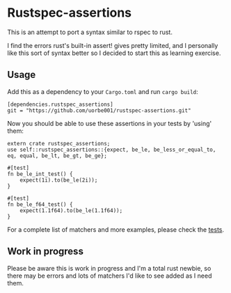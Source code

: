 # Rustspec-assertions

This is an attempt to port a syntax similar to rspec to rust.

I find the errors rust's built-in assert! gives pretty limited, and I personally like this sort of syntax better so I decided to start this as learning exercise.

## Usage

Add this as a dependency to your `Cargo.toml` and run `cargo build`:

```
[dependencies.rustspec_assertions]
git = "https://github.com/uorbe001/rustspec-assertions.git"
```

Now you should be able to use these assertions in your tests by 'using' them:

```
extern crate rustspec_assertions;
use self::rustspec_assertions::{expect, be_le, be_less_or_equal_to, eq, equal, be_lt, be_gt, be_ge};

#[test]
fn be_le_int_test() {
    expect(1i).to(be_le(2i));
}

#[test]
fn be_le_f64_test() {
    expect(1.1f64).to(be_le(1.1f64));
}
```

For a complete list of matchers and more examples, please check the [tests](tests/).

## Work in progress

Please be aware this is work in progress and I'm a total rust newbie, so there may be errors and lots of matchers I'd like to see added as I need them.
